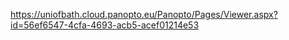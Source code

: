 https://uniofbath.cloud.panopto.eu/Panopto/Pages/Viewer.aspx?id=56ef6547-4cfa-4693-acb5-acef01214e53